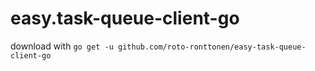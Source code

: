# easy.task-queue-client-go

download with `go get -u github.com/roto-ronttonen/easy-task-queue-client-go`
